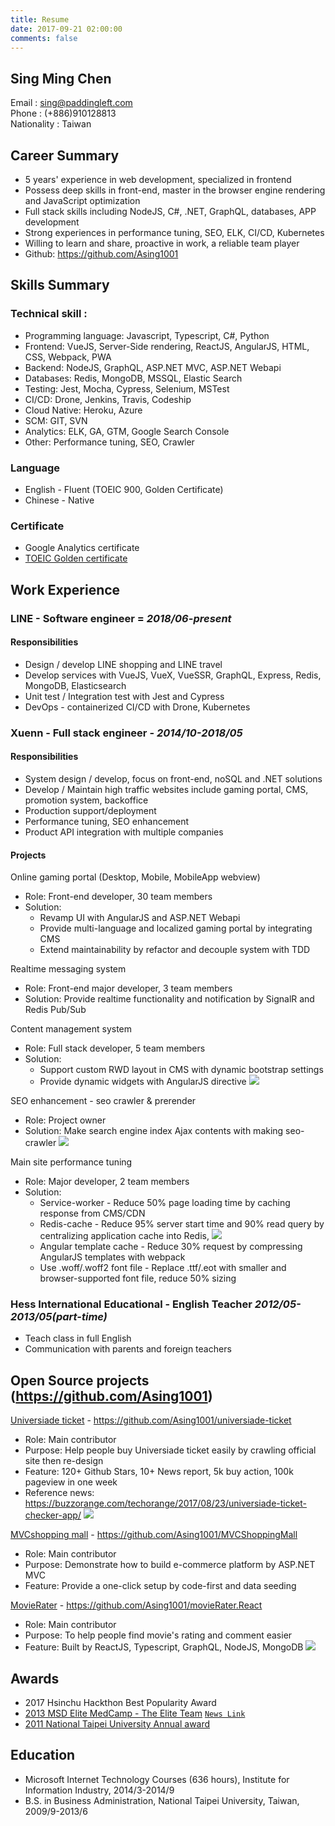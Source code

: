 ```yaml
---
title: Resume
date: 2017-09-21 02:00:00
comments: false
---
```


## Sing Ming Chen

Email : sing@paddingleft.com  
Phone : (+886)910128813  
Nationality : Taiwan  

## Career Summary

- 5 years' experience in web development, specialized in frontend
- Possess deep skills in front-end, master in the browser engine rendering and JavaScript optimization
- Full stack skills including NodeJS, C#, .NET, GraphQL, databases, APP development
- Strong experiences in performance tuning, SEO, ELK, CI/CD, Kubernetes
- Willing to learn and share, proactive in work, a reliable team player
- Github: https://github.com/Asing1001 

## Skills Summary

### Technical skill : 

- Programming language: Javascript, Typescript, C#, Python
- Frontend: VueJS, Server-Side rendering, ReactJS, AngularJS, HTML, CSS, Webpack, PWA
- Backend: NodeJS, GraphQL, ASP.NET MVC, ASP.NET Webapi
- Databases: Redis, MongoDB, MSSQL, Elastic Search
- Testing: Jest, Mocha, Cypress, Selenium, MSTest
- CI/CD: Drone, Jenkins, Travis, Codeship
- Cloud Native: Heroku, Azure
- SCM: GIT, SVN
- Analytics: ELK, GA, GTM, Google Search Console
- Other: Performance tuning, SEO, Crawler

### Language

- English - Fluent (TOEIC 900, Golden Certificate)
- Chinese - Native

### Certificate

- Google Analytics certificate
- [TOEIC Golden certificate](https://goo.gl/photos/gGjX7pcqvkGqMoZB8)

## Work Experience

### LINE - Software engineer = *2018/06-present*

#### Responsibilities

- Design / develop LINE shopping and LINE travel
- Develop services with VueJS, VueX, VueSSR, GraphQL, Express, Redis, MongoDB, Elasticsearch
- Unit test / Integration test with Jest and Cypress
- DevOps - containerized CI/CD with Drone, Kubernetes

### Xuenn - Full stack engineer - *2014/10-2018/05*

#### Responsibilities

- System design / develop, focus on front-end, noSQL and .NET solutions
- Develop / Maintain high traffic websites include gaming portal, CMS, promotion system, backoffice
- Production support/deployment
- Performance tuning, SEO enhancement
- Product API integration with multiple companies

#### Projects

Online gaming portal (Desktop, Mobile, MobileApp webview)
  - Role: Front-end developer, 30 team members  
  - Solution:
    - Revamp UI with AngularJS and ASP.NET Webapi
    - Provide multi-language and localized gaming portal by integrating CMS
    - Extend maintainability by refactor and decouple system with TDD

Realtime messaging system
  - Role: Front-end major developer, 3 team members
  - Solution: Provide realtime functionality and notification by SignalR and Redis Pub/Sub

Content management system
  - Role: Full stack developer, 5 team members
  - Solution:
    - Support custom RWD layout in CMS with dynamic bootstrap settings
    - Provide dynamic widgets with AngularJS directive
    ![](https://github.com/Asing1001/system-diagrams/blob/master/CMS.jpg?raw=true)
    
SEO enhancement - seo crawler & prerender
  - Role: Project owner  
  - Solution: Make search engine index Ajax contents with making seo-crawler
    ![](https://github.com/Asing1001/system-diagrams/blob/master/seo-crawler-prerender.jpg?raw=true)
    
Main site performance tuning
  - Role: Major developer, 2 team members  
  - Solution: 
    - Service-worker - Reduce 50% page loading time by caching response from CMS/CDN
    - Redis-cache - Reduce 95% server start time and 90% read query by centralizing application cache into Redis, 
    ![](https://raw.githubusercontent.com/Asing1001/system-diagrams/master/centralized-cache.jpg)
    - Angular template cache - Reduce 30% request by compressing AngularJS templates with webpack
    - Use .woff/.woff2 font file - Replace .ttf/.eot with smaller and browser-supported font file, reduce 50% sizing
    
### Hess International Educational - English Teacher *2012/05-2013/05(part-time)*

- Teach class in full English
- Communication with parents and foreign teachers
    
## Open Source projects (https://github.com/Asing1001)

[Universiade ticket](http://ticket.mvrater.com/) - https://github.com/Asing1001/universiade-ticket
  - Role: Main contributor
  - Purpose: Help people buy Universiade ticket easily by crawling official site then re-design
  - Feature: 120+ Github Stars, 10+ News report, 5k buy action, 100k pageview in one week
  - Reference news: https://buzzorange.com/techorange/2017/08/23/universiade-ticket-checker-app/
    ![](https://github.com/Asing1001/system-diagrams/blob/master/universiade-ticket.jpg?raw=true)

[MVCshopping mall](http://wecarestore.azurewebsites.net/) -  https://github.com/Asing1001/MVCShoppingMall
  - Role: Main contributor
  - Purpose: Demonstrate how to build e-commerce platform by ASP.NET MVC
  - Feature: Provide a one-click setup by code-first and data seeding

[MovieRater](https://www.mvrater.com/) - https://github.com/Asing1001/movieRater.React
  - Role: Main contributor
  - Purpose: To help people find movie's rating and comment easier
  - Feature: Built by ReactJS, Typescript, GraphQL, NodeJS, MongoDB
    ![](https://github.com/Asing1001/system-diagrams/blob/master/mvrater.jpg?raw=true)

## Awards

- 2017 Hsinchu Hackthon Best Popularity Award
- [2013 MSD Elite MedCamp - The Elite Team](https://goo.gl/photos/kSca7Xf9csrJ2bsd8) [`News Link`](http://bit.ly/1B7iH4H)
- [2011 National Taipei University Annual award](https://goo.gl/photos/QtC9zUMR6qgHiVME7)

## Education

- Microsoft Internet Technology Courses (636 hours), Institute for Information Industry, 2014/3-2014/9
- B.S. in Business Administration, National Taipei University, Taiwan, 2009/9-2013/6
